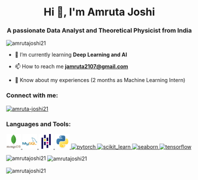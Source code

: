 <h1 align="center">Hi 👋, I'm Amruta Joshi </h1>
<h3 align="center">A passionate Data Analyst and Theoretical Physicist from India</h3>

<p align="left"> <img src="https://komarev.com/ghpvc/?username=amrutajoshi21&label=Profile%20views&color=0e75b6&style=flat" alt="amrutajoshi21" /> </p>

- 🌱 I’m currently learning **Deep Learning and AI**

- 📫 How to reach me **jamruta2107@gmail.com**

- 📄 Know about my experiences (2 months as Machine Learning Intern)

<h3 align="left">Connect with me:</h3>
<p align="left">
<a href="https://linkedin.com/in/amruta-joshi21" target="blank"><img align="center" src="https://raw.githubusercontent.com/rahuldkjain/github-profile-readme-generator/master/src/images/icons/Social/linked-in-alt.svg" alt="amruta-joshi21" height="30" width="40" /></a>
</p>

<h3 align="left">Languages and Tools:</h3>
<p align="left"> <a href="https://www.mongodb.com/" target="_blank" rel="noreferrer"> <img src="https://raw.githubusercontent.com/devicons/devicon/master/icons/mongodb/mongodb-original-wordmark.svg" alt="mongodb" width="40" height="40"/> </a> <a href="https://www.mysql.com/" target="_blank" rel="noreferrer"> <img src="https://raw.githubusercontent.com/devicons/devicon/master/icons/mysql/mysql-original-wordmark.svg" alt="mysql" width="40" height="40"/> </a> <a href="https://pandas.pydata.org/" target="_blank" rel="noreferrer"> <img src="https://raw.githubusercontent.com/devicons/devicon/2ae2a900d2f041da66e950e4d48052658d850630/icons/pandas/pandas-original.svg" alt="pandas" width="40" height="40"/> </a> <a href="https://www.python.org" target="_blank" rel="noreferrer"> <img src="https://raw.githubusercontent.com/devicons/devicon/master/icons/python/python-original.svg" alt="python" width="40" height="40"/> </a> <a href="https://pytorch.org/" target="_blank" rel="noreferrer"> <img src="https://www.vectorlogo.zone/logos/pytorch/pytorch-icon.svg" alt="pytorch" width="40" height="40"/> </a> <a href="https://scikit-learn.org/" target="_blank" rel="noreferrer"> <img src="https://upload.wikimedia.org/wikipedia/commons/0/05/Scikit_learn_logo_small.svg" alt="scikit_learn" width="40" height="40"/> </a> <a href="https://seaborn.pydata.org/" target="_blank" rel="noreferrer"> <img src="https://seaborn.pydata.org/_images/logo-mark-lightbg.svg" alt="seaborn" width="40" height="40"/> </a> <a href="https://www.tensorflow.org" target="_blank" rel="noreferrer"> <img src="https://www.vectorlogo.zone/logos/tensorflow/tensorflow-icon.svg" alt="tensorflow" width="40" height="40"/> </a> </p>

<p><img align="left" src="https://github-readme-stats.vercel.app/api/top-langs?username=amrutajoshi21&show_icons=true&locale=en&layout=compact" alt="amrutajoshi21" /></p>

<p>&nbsp;<img align="center" src="https://github-readme-stats.vercel.app/api?username=amrutajoshi21&show_icons=true&locale=en" alt="amrutajoshi21" /></p>

<p><img align="center" src="https://github-readme-streak-stats.herokuapp.com/?user=amrutajoshi21&" alt="amrutajoshi21" /></p>
